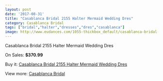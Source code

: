 ```yaml
---
layout: post
date: '2017-08-31'
title: "Casablanca Bridal 2155 Halter Mermaid Wedding Dres"
category: Casablanca Bridal
tags: ["bridal","halter","dresses","dres","casablanca"]
image: http://www.eudances.com/1055-thickbox_default/casablanca-bridal-2155-halter-mermaid-wedding-dres.jpg
---
```

Casablanca Bridal 2155 Halter Mermaid Wedding Dres

On Sales: **$370.99**
<a href="https://www.eudances.com/en/casablanca-bridal/378-casablanca-bridal-2155-halter-mermaid-wedding-dres.html"><amp-img layout="responsive" width="600" height="600" src="//www.eudances.com/1055-thickbox_default/casablanca-bridal-2155-halter-mermaid-wedding-dres.jpg" alt="Casablanca Bridal 2155 Halter Mermaid Wedding Dres 0" /></a>
<a href="https://www.eudances.com/en/casablanca-bridal/378-casablanca-bridal-2155-halter-mermaid-wedding-dres.html"><amp-img layout="responsive" width="600" height="600" src="//www.eudances.com/1057-thickbox_default/casablanca-bridal-2155-halter-mermaid-wedding-dres.jpg" alt="Casablanca Bridal 2155 Halter Mermaid Wedding Dres 1" /></a>
<a href="https://www.eudances.com/en/casablanca-bridal/378-casablanca-bridal-2155-halter-mermaid-wedding-dres.html"><amp-img layout="responsive" width="600" height="600" src="//www.eudances.com/1056-thickbox_default/casablanca-bridal-2155-halter-mermaid-wedding-dres.jpg" alt="Casablanca Bridal 2155 Halter Mermaid Wedding Dres 2" /></a>

Buy it: [Casablanca Bridal 2155 Halter Mermaid Wedding Dres](https://www.eudances.com/en/casablanca-bridal/378-casablanca-bridal-2155-halter-mermaid-wedding-dres.html "Casablanca Bridal 2155 Halter Mermaid Wedding Dres")

View more: [Casablanca Bridal](https://www.eudances.com/en/4-casablanca-bridal "Casablanca Bridal")